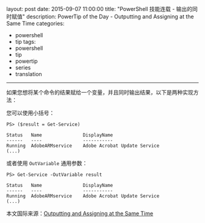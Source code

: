 layout: post
date: 2015-09-07 11:00:00
title: "PowerShell 技能连载 - 输出的同时赋值"
description: PowerTip of the Day - Outputting and Assigning at the Same Time
categories:
- powershell
- tip
tags:
- powershell
- tip
- powertip
- series
- translation
---
如果您想将某个命令的结果赋给一个变量，并且同时输出结果，以下是两种实现方法：

您可以使用小括号：

    PS> ($result = Get-Service)
    
    Status   Name               DisplayName
    ------   ----               -----------
    Running  AdobeARMservice    Adobe Acrobat Update Service
    (...)

或者使用 `OutVariable` 通用参数：

    PS> Get-Service -OutVariable result
    
    Status   Name               DisplayName
    ------   ----               -----------
    Running  AdobeARMservice    Adobe Acrobat Update Service
    (...)

<!--more-->
本文国际来源：[Outputting and Assigning at the Same Time](http://community.idera.com/powershell/powertips/b/tips/posts/outputting-and-assigning-at-the-same-time)

